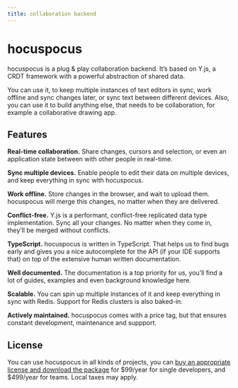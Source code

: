 ```yaml
---
title: collaboration backend
---
```


# hocuspocus
hocuspocus is a plug & play collaboration backend. It’s based on Y.js, a CRDT framework with a powerful abstraction of shared data.

You can use it, to keep multiple instances of text editors in sync, work offline and sync changes later, or sync text between different devices. Also, you can use it to build anything else, that needs to be collaboration, for example a collaborative drawing app.

## Features
**Real-time collaboration.** Share changes, cursors and selection, or even an application state between with other people in real-time.

**Sync multiple devices.** Enable people to edit their data on multiple devices, and keep everything in sync with hocuspocus.

**Work offline.** Store changes in the browser, and wait to upload them. hocuspocus will merge this changes, no matter when they are delivered.

**Conflict-free.** Y.js is a performant, conflict-free replicated data type implementation. Sync all your changes. No matter when they come in, they’ll be merged without conflicts.

**TypeScript.** hocuspocus is written in TypeScript. That helps us to find bugs early and gives you a nice autocomplete for the API (if your IDE supports that) on top of the extensive human written documentation.

**Well documented.** The documentation is a top priority for us, you’ll find a lot of guides, examples and even background knowledge here.

**Scalable.** You can spin up multiple instances of it and keep everything in sync with Redis. Support for Redis clusters is also baked-in.

**Actively maintained.** hocuspocus comes with a price tag, but that ensures constant development, maintenance and suppport.

## License
You can use hocuspocus in all kinds of projects, you can [buy an appropriate license and download the package](https://store.ueber.io/products/hocuspocus) for $99/year for single developers, and $499/year for teams. Local taxes may apply.
